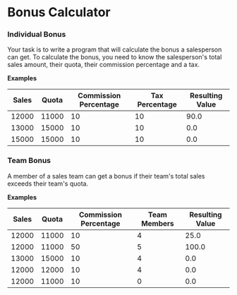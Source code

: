 Bonus Calculator
================

### Individual Bonus
Your task is to write a program that will calculate the bonus a salesperson can get. To calculate the bonus, you need to know the salesperson's total sales amount, their quota, their commission percentage and a tax.

**Examples**

|Sales	|Quota|	Commission Percentage|	Tax Percentage | Resulting Value|
|-------|-----|----------------------|-------------------------|---|
|12000	| 11000 |	10              |			    10|		   90.0|
|13000	| 15000 |	10              |	          10|		   0.0|
|15000	| 15000 |	10              |		    10|		       0.0|


### Team Bonus
A member of a sales team can get a bonus if their team's total sales exceeds their team's quota.

**Examples**

|Sales|	Quota|	Commission Percentage|	Team Members|	Resulting Value|
|-----|------|---------------------|-------------|-----------------|
|12000|	11000|	10			           | 4		       | 25.0|
|12000|	11000|	50			           | 5		       | 100.0|
|13000|	15000|	10			           | 4		       | 0.0|
|12000|	12000|	10			           | 4		       | 0.0|
|12000|	11000|	10			           | 0		       | 0.0|




